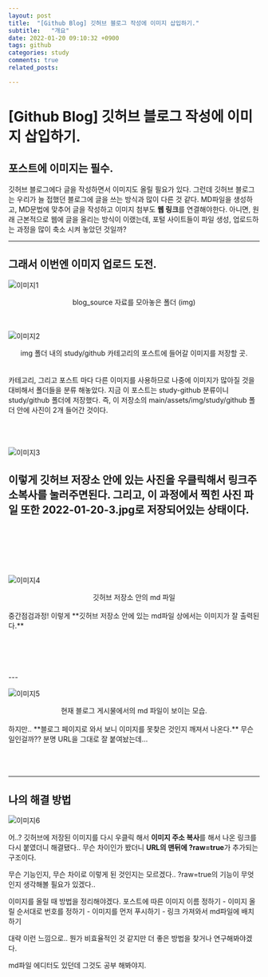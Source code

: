 ```yaml
---
layout: post
title:  "[Github Blog] 깃허브 블로그 작성에 이미지 삽입하기."
subtitle:   "개요"
date: 2022-01-20 09:10:32 +0900
tags: github
categories: study
comments: true
related_posts:

---
```



# [Github Blog] 깃허브 블로그 작성에 이미지 삽입하기.<br/>

## 포스트에 이미지는 필수.

깃허브 블로그에다 글을 작성하면서 이미지도 올릴 필요가 있다.
그런데 깃허브 블로그는 우리가 늘 접했던 블로그에 글을 쓰는 방식과 많이 다른 것 같다.
MD파일을 생성하고, MD문법에 맞추어 글을 작성하고 이미지 첨부도 **웹 링크**를 연결해야한다.
아니면, 원래 근본적으로 웹에 글을 올리는 방식이 이랬는데, 포털 사이트들이 파일 생성, 업로드하는 과정을 많이 축소 시켜 놓았던 것일까?

---
## 그래서 이번엔 이미지 업로드 도전.

![이미지1](https://github.com/wookikim95/wookikim95.github.io/blob/main/assets/img/study/github/2022-01-20_1.jpg?raw=true)
<center>blog_source 자료를 모아놓은 폴더 (img)</center><br/>
<br/>

![이미지2](https://github.com/wookikim95/wookikim95.github.io/blob/main/assets/img/study/github/2022-01-20_2.jpg?raw=true)
<center>img 폴더 내의 study/github 카테고리의 포스트에 들어갈 이미지를 저장할 곳.</center><br/>
<br/>
카테고리, 그리고 포스트 마다 다른 이미지를 사용하므로 나중에 이미지가 많아질 것을 대비해서
폴더들을 분류 해놓았다. 지금 이 포스트는 study-github 분류이니 study/github 폴더에 저장했다.
즉, 이 저장소의 main/assets/img/study/github 폴더 안에 사진이 2개 들어간 것이다.  
<br/>
<br/>
<br/>
<br/>

![이미지3](https://github.com/wookikim95/wookikim95.github.io/blob/main/assets/img/study/github/2022-01-20_3.jpg?raw=true)

이렇게 깃허브 저장소 안에 있는 사진을 우클릭해서 링크주소복사를 눌러주면된다.
그리고, 이 과정에서 찍힌 사진 파일 또한 2022-01-20-3.jpg로 저장되어있는 상태이다.  
<br/>
<br/>
<br/>
<br/>
---

![이미지4](https://github.com/wookikim95/wookikim95.github.io/blob/main/assets/img/study/github/2022-01-20_4.jpg?raw=true)
<center>깃허브 저장소 안의 md 파일</center><br/>
중간점검과정! 이렇게 **깃허브 저장소 안에 있는 md파일 상에서는 이미지가 잘 출력된다.**<br/>
<br/>
<br/>
<br/>
<br/>
<br/>
---

![이미지5](https://github.com/wookikim95/wookikim95.github.io/blob/main/assets/img/study/github/2022-01-20_5.jpg?raw=true)
<center>현재 블로그 게시물에서의 md 파일이 보이는 모습.</center>  <br/>
하지만.. **블로그 페이지로 와서 보니 이미지를 못찾은 것인지 깨져서 나온다.** 무슨일인걸까??  
분명 URL을 그대로 잘 붙여놨는데...  

<br/>
<br/>
<br/>
<br/>

---
## 나의 해결 방법


![이미지6](https://github.com/wookikim95/wookikim95.github.io/blob/main/assets/img/study/github/2022-01-20_6.jpg?raw=true)

어..?
깃허브에 저장된 이미지를 다시 우클릭 해서 **이미지 주소 복사**를 해서 나온 링크를 다시 붙였더니 해결됐다..
무슨 차이인가 봤더니 **URL의 맨뒤에 ?raw=true**가 추가되는 구조이다.

무슨 기능인지, 무슨 차이로 이렇게 된 것인지는 모르겠다..
?raw=true의 기능이 무엇인지 생각해볼 필요가 있겠다..

이미지를 올릴 때 방법을 정리해야겠다.
포스트에 따른 이미지 이름 정하기 - 이미지 올릴 순서대로 번호를 정하기 - 이미지를 먼저 푸시하기 - 링크 가져와서 md파일에 배치하기

대략 이런 느낌으로..
뭔가 비효율적인 것 같지만 더 좋은 방법을 찾거나 연구해봐야겠다.

md파일 에디터도 있던데 그것도 공부 해봐야지.
